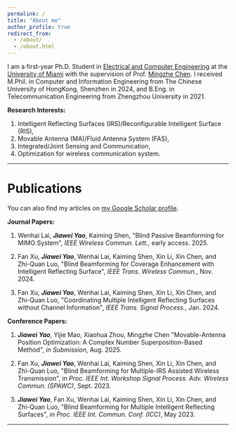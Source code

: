 ```yaml
---
permalink: /
title: "About me"
author_profile: true
redirect_from: 
  - /about/
  - /about.html
---
```


I am a first-year Ph.D. Student in [Electrical and Computer Engineering](https://ece.coe.miami.edu/index.html) at the [University of Miami](https://welcome.miami.edu/) with the supervision of Prof. [Mingzhe Chen](https://winslab.us/). I received M.Phil. in Computer and Information Engineering from The Chinese University of HongKong, Shenzhen in 2024, and B.Eng. in Telecommunication Engineering from Zhengzhou University in 2021.

**Research Interests:**

1. Intelligent Reflecting Surfaces (IRS)/Reconfigurable Intelligent Surface (RIS),
1. Movable Antenna (MA)/Fluid Antenna System (FAS),
1. Integrated/Joint Sensing and Communication,
1. Optimization for wireless communication system.

------

Publications
======

You can also find my articles on [my Google Scholar profile](https://scholar.google.com/citations?user=bt2iIEMAAAAJ&hl=en).

**Journal Papers:**

1. Wenhai Lai, ***Jiawei Yao***, Kaiming Shen, "Blind Passive Beamforming for MIMO System", *IEEE Wireless Commun. Lett.*, early access. 2025.

1. Fan Xu, ***Jiawei Yao***, Wenhai Lai, Kaiming Shen, Xin Li, Xin Chen, and Zhi-Quan Luo, "Blind Beamforming for Coverage Enhancement with Intelligent Reflecting Surface", *IEEE Trans. Wireless Commun.*, Nov. 2024.
   
1. Fan Xu, ***Jiawei Yao***, Wenhai Lai, Kaiming Shen, Xin Li, Xin Chen, and Zhi-Quan Luo, "Coordinating Multiple Intelligent Reflecting Surfaces without Channel Information", *IEEE Trans. Signal Process.*, Jan. 2024.

**Conference Papers:**

1. ***Jiawei Yao***, Yijie Mao, Xiaohua Zhou, Mingzhe Chen  "Movable-Antenna Position Optimization: A Complex Number Superposition-Based Method", *in Submission*, Aug. 2025.
    
1. Fan Xu, ***Jiawei Yao***, Wenhai Lai, Kaiming Shen, Xin Li, Xin Chen, and Zhi-Quan Luo, "Blind Beamforming for Multiple-IRS Assisted Wireless Transmission", in *Proc. IEEE Int. Workshop Signal Process. Adv. Wireless Commun. (SPAWC)*, Sept. 2023.

1. ***Jiawei Yao***, Fan Xu, Wenhai Lai, Kaiming Shen, Xin Li, Xin Chen, and Zhi-Quan Luo, "Blind Beamforming for Multiple Intelligent Reflecting Surfaces", in *Proc. IEEE Int. Commun. Conf. (ICC)*, May 2023.

------



